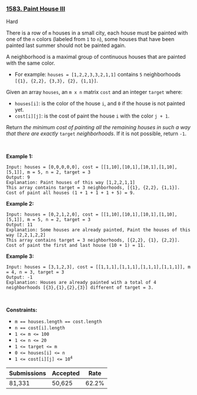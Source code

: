 ### [1583. Paint House III](https://leetcode.com/problems/paint-house-iii/)

Hard

There is a row of `` m `` houses in a small city, each house must be painted with one of the `` n `` colors (labeled from `` 1 `` to `` n ``), some houses that have been painted last summer should not be painted again.

A neighborhood is a maximal group of continuous houses that are painted with the same color.

*   For example: `` houses = [1,2,2,3,3,2,1,1] `` contains `` 5 `` neighborhoods `` [{1}, {2,2}, {3,3}, {2}, {1,1}] ``.

Given an array `` houses ``, an `` m x n `` matrix `` cost `` and an integer `` target `` where:

*   `` houses[i] ``: is the color of the house `` i ``, and `` 0 `` if the house is not painted yet.
*   `` cost[i][j] ``: is the cost of paint the house `` i `` with the color `` j + 1 ``.

Return _the minimum cost of painting all the remaining houses in such a way that there are exactly_ `` target `` _neighborhoods_. If it is not possible, return `` -1 ``.

 

__Example 1:__

```
Input: houses = [0,0,0,0,0], cost = [[1,10],[10,1],[10,1],[1,10],[5,1]], m = 5, n = 2, target = 3
Output: 9
Explanation: Paint houses of this way [1,2,2,1,1]
This array contains target = 3 neighborhoods, [{1}, {2,2}, {1,1}].
Cost of paint all houses (1 + 1 + 1 + 1 + 5) = 9.
```

__Example 2:__

```
Input: houses = [0,2,1,2,0], cost = [[1,10],[10,1],[10,1],[1,10],[5,1]], m = 5, n = 2, target = 3
Output: 11
Explanation: Some houses are already painted, Paint the houses of this way [2,2,1,2,2]
This array contains target = 3 neighborhoods, [{2,2}, {1}, {2,2}]. 
Cost of paint the first and last house (10 + 1) = 11.
```

__Example 3:__

```
Input: houses = [3,1,2,3], cost = [[1,1,1],[1,1,1],[1,1,1],[1,1,1]], m = 4, n = 3, target = 3
Output: -1
Explanation: Houses are already painted with a total of 4 neighborhoods [{3},{1},{2},{3}] different of target = 3.
```

 

__Constraints:__

*   `` m == houses.length == cost.length ``
*   `` n == cost[i].length ``
*   `` 1 <= m <= 100 ``
*   `` 1 <= n <= 20 ``
*   `` 1 <= target <= m ``
*   `` 0 <= houses[i] <= n ``
*   <code>1 <= cost[i][j] <= 10<sup>4</sup></code>

| Submissions    | Accepted     | Rate   |
| -------------- | ------------ | ------ |
| 81,331 | 50,625 | 62.2% |